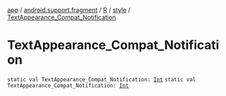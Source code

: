 [app](../../../index.md) / [android.support.fragment](../../index.md) / [R](../index.md) / [style](index.md) / [TextAppearance_Compat_Notification](./-text-appearance_-compat_-notification.md)

# TextAppearance_Compat_Notification

`static val TextAppearance_Compat_Notification: `[`Int`](https://kotlinlang.org/api/latest/jvm/stdlib/kotlin/-int/index.html)
`static val TextAppearance_Compat_Notification: `[`Int`](https://kotlinlang.org/api/latest/jvm/stdlib/kotlin/-int/index.html)